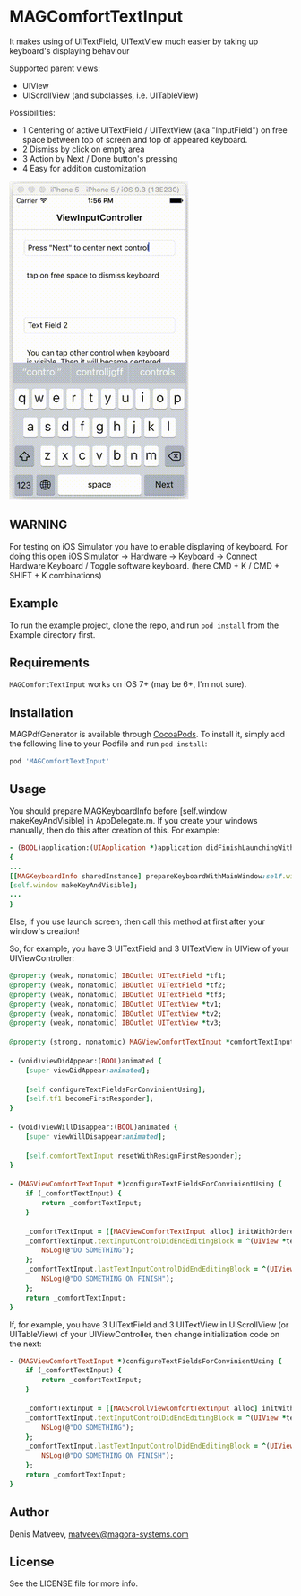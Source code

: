 # MAGComfortTextInput
It makes using of UITextField, UITextView much easier by taking up keyboard's displaying behaviour

Supported parent views:
*  UIView
*  UIScrollView (and subclasses, i.e. UITableView)
  
Possibilities:
*  1 Centering of active UITextField / UITextView (aka "InputField") on free space between top of screen and top of appeared keyboard.
*  2 Dismiss by click on empty area
*  3 Action by Next / Done button's pressing
*  4 Easy for addition customization

![](https://github.com/Magora-IOS/MAGComfortTextInput/blob/master/Preview/MAGComfortTextInput.gif)

## WARNING

For testing on iOS Simulator you have to enable displaying of keyboard. For doing this open iOS Simulator -> Hardware -> Keyboard -> Connect Hardware Keyboard / Toggle software keyboard. (here CMD + K / CMD + SHIFT + K combinations)

## Example

To run the example project, clone the repo, and run `pod install` from the Example directory first.

## Requirements

`MAGComfortTextInput` works on iOS 7+ (may be 6+, I'm not sure).

## Installation

MAGPdfGenerator is available through [CocoaPods](http://cocoapods.org). To install
it, simply add the following line to your Podfile and run `pod install`:

```ruby
pod 'MAGComfortTextInput'
```

## Usage

You should prepare MAGKeyboardInfo before [self.window makeKeyAndVisible] in AppDelegate.m. If you create your windows manually, then do this after creation of this. For example:

```ruby
- (BOOL)application:(UIApplication *)application didFinishLaunchingWithOptions:(NSDictionary *)launchOptions
{
...
[[MAGKeyboardInfo sharedInstance] prepareKeyboardWithMainWindow:self.window];
[self.window makeKeyAndVisible];
...
}
```

Else, if you use launch screen, then call this method at first after your window's creation! 

So, for example, you have 3 UITextField and 3 UITextView in UIView of your UIViewController:

```ruby
@property (weak, nonatomic) IBOutlet UITextField *tf1;
@property (weak, nonatomic) IBOutlet UITextField *tf2;
@property (weak, nonatomic) IBOutlet UITextField *tf3;
@property (weak, nonatomic) IBOutlet UITextView *tv1;
@property (weak, nonatomic) IBOutlet UITextView *tv2;
@property (weak, nonatomic) IBOutlet UITextView *tv3;

@property (strong, nonatomic) MAGViewComfortTextInput *comfortTextInput;

- (void)viewDidAppear:(BOOL)animated {
    [super viewDidAppear:animated];

    [self configureTextFieldsForConvinientUsing];
    [self.tf1 becomeFirstResponder];
}

- (void)viewWillDisappear:(BOOL)animated {
    [super viewWillDisappear:animated];
    
    [self.comfortTextInput resetWithResignFirstResponder];
}

- (MAGViewComfortTextInput *)configureTextFieldsForConvinientUsing {
    if (_comfortTextInput) {
        return _comfortTextInput;
    }
    
    _comfortTextInput = [[MAGViewComfortTextInput alloc] initWithOrderedTextInputControls:@[self.tf1,self.tv1,self.tf2,self.tv2,self.tf3,self.tv3 ] withOwnerView:self.view];
    _comfortTextInput.textInputControlDidEndEditingBlock = ^(UIView *textInputControl) {
        NSLog(@"DO SOMETHING");
    };
    _comfortTextInput.lastTextInputControlDidEndEditingBlock = ^(UIView *textInputControl) {
        NSLog(@"DO SOMETHING ON FINISH");
    };
    return _comfortTextInput;
}
```

If, for example, you have 3 UITextField and 3 UITextView in UIScrollView (or UITableView) of your UIViewController, then change initialization code on the next:

```ruby
- (MAGViewComfortTextInput *)configureTextFieldsForConvinientUsing {
    if (_comfortTextInput) {
        return _comfortTextInput;
    }
    
    _comfortTextInput = [[MAGScrollViewComfortTextInput alloc] initWithOrderedTextInputControls:@[self.tf1,self.tv1,self.tf2,self.tv2,self.tf3,self.tv3 ] withOwnerView:self.view withScrollViewInsideOwnerViewWhereTextFieldsLocated:self.scrollView];
    _comfortTextInput.textInputControlDidEndEditingBlock = ^(UIView *textInputControl) {
        NSLog(@"DO SOMETHING");
    };
    _comfortTextInput.lastTextInputControlDidEndEditingBlock = ^(UIView *textInputControl) {
        NSLog(@"DO SOMETHING ON FINISH");
    };
    return _comfortTextInput;
}
```

## Author

Denis Matveev, matveev@magora-systems.com

## License

See the LICENSE file for more info.

